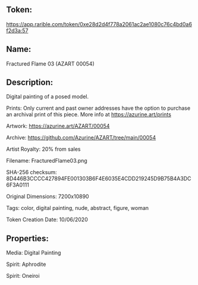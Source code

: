 ## Token:

https://app.rarible.com/token/0xe28d2d4f778a2061ac2ae1080c76c4bd0a6f2d3a:57

## Name:

Fractured Flame 03 (AZART 00054)

## Description: 

Digital painting of a posed model.

Prints: Only current and past owner addresses have the option to purchase an archival print of this piece. More info at https://azurine.art/prints

Artwork: https://azurine.art/AZART/00054

Archive: https://github.com/Azurine/AZART/tree/main/00054

Artist Royalty: 20% from sales

Filename: FracturedFlame03.png

SHA-256 checksum: 8D446B3CCCC427894FE001303B6F4E6035E4CDD219245D9B75B4A3DC6F3A0111

Original Dimensions: 7200x10890

Tags: color, digital painting, nude, abstract, figure, woman 

Token Creation Date: 10/06/2020

## Properties:

Media: Digital Painting

Spirit: Aphrodite

Spirit: Oneiroi